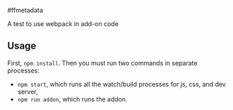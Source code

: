 #ffmetadata

A test to use webpack in add-on code

## Usage

First, `npm install`. Then you must run two commands in separate processes:

- `npm start`, which runs all the watch/build processes for js, css, and dev server,
- `npm run addon`, which runs the addon
